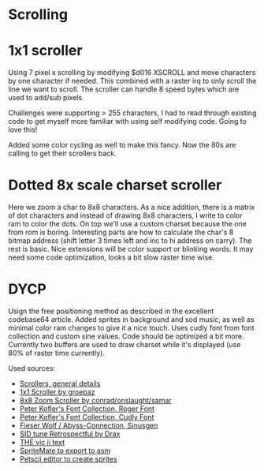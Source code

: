 # Scrolling

# 1x1 scroller

Using 7 pixel x scrolling by modifying $d016 XSCROLL and move characters by one character if needed. This combined with a raster irq to only scroll the line we want to scroll.
The scroller can handle 8 speed bytes which are used to add/sub pixels.

Challenges were supporting > 255 characters, I had to read through existing code to get myself more familiar with using self modifying code. Going to love this!

Added some color cycling as well to make this fancy. Now the 80s are calling to get their scrollers back.

# Dotted 8x scale charset scroller
Here we zoom a char to 8x8 characters. As a nice addition, there is a matrix of dot characters and instead of drawing 8x8 characters, I write to color ram to color the dots. 
On top we'll use a custom charset because the one from rom is boring.
Interesting parts are how to calculate the char's 8 bitmap address (shift letter 3 times left and inc to hi address on carry). The rest is basic. Nice extensions will be color support or blinking words. 
It may need some code optimization, looks a bit slow raster time wise.

# DYCP
Usign the free positioning method as described in the excellent codebase64 article. Added sprites in background and sod music, as well as minimal color ram changes to give it a nice touch. Uses cudly font from font collection and custom sine values. 
Code should be optimized a bit more. Currently two buffers are used to draw charset while it's displayed (use 80% of raster time currently).

Used sources:
- [Scrollers, general details](https://codebase64.org/doku.php?id=base:text_scroll)
- [1x1 Scroller by groepaz](https://codebase64.org/doku.php?id=base:1x1_scroll)
- [8x8 Zoom Scroller by conrad/onslaught/samar](https://codebase64.org/doku.php?id=base:8x_scale_charset_scrolling_message)
- [Peter Kofler's Font Collection, Roger Font](http://home-2002.code-cop.org/c64/)
- [Peter Kofler's Font Collection, Cudly Font](http://home-2002.code-cop.org/c64/)
- [Fieser Wolf / Abyss-Connection, Sinusgen](https://github.com/fieserWolF/sinusgen)
- [SID tune Retrospectful by Drax](https://csdb.dk/release/?id=115027)
- [THE vic ii text](http://www.zimmers.net/cbmpics/cbm/c64/vic-ii.txt)
- [SpriteMate to export to asm](https://www.spritemate.com/)
- [Petscii editor to create sprites](https://petscii.krissz.hu/)
